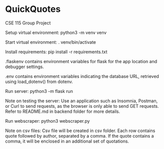 # QuickQuotes
CSE 115 Group Project

Setup virtual environment: python3 -m venv venv

Start virtual environment: . venv/bin/activate

Install requirements: pip install -r requirements.txt

.flaskenv contains environment variables for flask for the app location and debugger settings.

.env contains environment variables indicating the database URL, retrieved using load_dotenv() from dotenv.

Run server: python3 -m flask run

Note on testing the server:
Use an application such as Insomnia, Postman, or Curl to send requests, as the browser is only able to send GET requests.
Refer to README.md in backend folder for more details.

Run webscraper: python3 webscraper.py

Note on csv files:
Csv file will be created in csv folder.
Each row contains quote followed by author, separated by a comma.
If the quote contains a comma, it will be enclosed in an additional set of quotations.